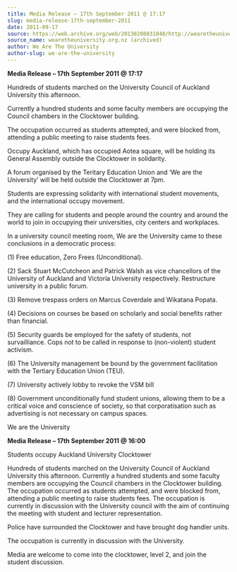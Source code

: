 ```yaml
---
title: Media Release – 17th September 2011 @ 17:17
slug: media-release-17th-september-2011
date: 2011-09-17
source: https://web.archive.org/web/20130208031048/http://wearetheuniversity.org.nz/press-releases/media-release-17th-september-2011/
source_name: wearetheuniversity.org.nz (archived)
author: We Are The University
author-slug: we-are-the-university
---
```


**Media Release – 17th September 2011 @ 17:17**

Hundreds of students marched on the University Council of Auckland University this afternoon.

Currently a hundred students and some faculty members are occupying the Council chambers in the Clocktower building.

The occupation occurred as students attempted, and were blocked from, attending a public meeting to raise students fees.

Occupy Auckland, which has occupied Aotea square, will be holding its General Assembly outside the Clocktower in solidarity.

A forum organised by the Teritary Education Union and ‘We are the University’ will be held outside the Clocktower at 7pm.

Students are expressing solidarity with international student movements, and the international occupy movement.

They are calling for students and people around the country and around the world to join in occupying their universities, city centers and workplaces.

In a university council meeting room, We are the University came to these conclusions in a democratic process:

(1) Free education, Zero Frees (Unconditional).

(2) Sack Stuart McCutcheon and Patrick Walsh as vice chancellors of the University of Auckland and Victoria University respectively. Restructure university in a public forum.

(3) Remove trespass orders on Marcus Coverdale and Wikatana Popata.

(4) Decisions on courses be based on scholarly and social benefits rather than financial.

(5) Security guards be employed for the safety of students, not survailliance. Cops not to be called in response to (non-violent) student activism.

(6) The University management be bound by the government facilitation with the Tertiary Education Union (TEU).

(7) University actively lobby to revoke the VSM bill

(8) Government unconditionally fund student unions, allowing them to be a critical voice and conscience of society, so that corporatisation such as advertising is not necessary on campus spaces.

We are the University

**Media Release – 17th September 2011 @ 16:00**

Students occupy Auckland University Clocktower

Hundreds of students marched on the University Council of Auckland University this afternoon. Currently a hundred students and some faculty members are occupying the Council chambers in the Clocktower building. The occupation occurred as students attempted, and were blocked from, attending a public meeting to raise students fees. The occupation is currently in discussion with the University council with the aim of continuing the meeting with student and lecturer representation.

Police have surrounded the Clocktower and have brought dog handler units.

The occupation is currently in discussion with the University.

Media are welcome to come into the clocktower, level 2, and join the student discussion.